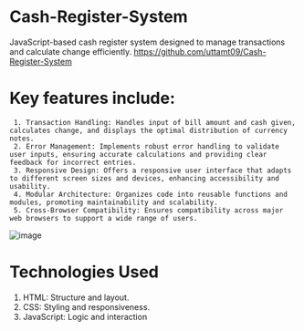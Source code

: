 # Cash-Register-System
 JavaScript-based cash register system designed to manage transactions and calculate change efficiently.
 https://github.com/uttamt09/Cash-Register-System

 # Key features include:
     1. Transaction Handling: Handles input of bill amount and cash given, calculates change, and displays the optimal distribution of currency notes.
     2. Error Management: Implements robust error handling to validate user inputs, ensuring accurate calculations and providing clear feedback for incorrect entries.
     3. Responsive Design: Offers a responsive user interface that adapts to different screen sizes and devices, enhancing accessibility and usability.
     4. Modular Architecture: Organizes code into reusable functions and modules, promoting maintainability and scalability.
     5. Cross-Browser Compatibility: Ensures compatibility across major web browsers to support a wide range of users.

![image](https://github.com/uttamt09/Cash-Register-System/assets/139229602/7b85da21-1591-467b-a2d4-45716118c615)


# Technologies Used
  1. HTML: Structure and layout.
  2. CSS: Styling and responsiveness.
  3. JavaScript: Logic and interaction 
